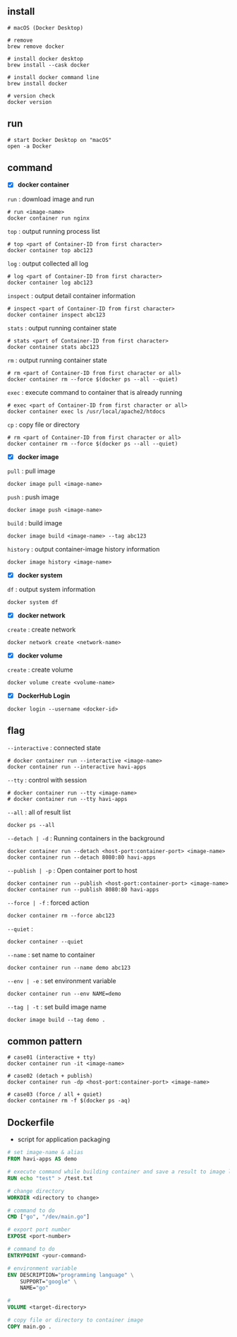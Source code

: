 
## install

```console
# macOS (Docker Desktop)

# remove 
brew remove docker

# install docker desktop
brew install --cask docker

# install docker command line
brew install docker

# version check
docker version
```

## run
```console
# start Docker Desktop on "macOS"
open -a Docker
```

## command

- [x] **docker container**

`run` : download image and run
```console
# run <image-name>
docker container run nginx
```

`top` : output running process list
```console
# top <part of Container-ID from first character>
docker container top abc123
```

`log` : output collected all log
```console
# log <part of Container-ID from first character>
docker container log abc123
```

`inspect` : output detail container information
```console
# inspect <part of Container-ID from first character>
docker container inspect abc123
```

`stats` : output running container state
```console
# stats <part of Container-ID from first character>
docker container stats abc123
```

`rm` : output running container state
```console
# rm <part of Container-ID from first character or all>
docker container rm --force $(docker ps --all --quiet)
```
`exec` : execute command to container that is already running
```console
# exec <part of Container-ID from first character or all>
docker container exec ls /usr/local/apache2/htdocs
```

`cp` : copy file or directory
```console
# rm <part of Container-ID from first character or all>
docker container rm --force $(docker ps --all --quiet)
```

- [x] **docker image**

`pull` : pull image
```console
docker image pull <image-name>
```

`push` : push image
```console
docker image push <image-name>
```

`build` : build image
```console
docker image build <image-name> --tag abc123
```

`history` : output container-image history information
```console
docker image history <image-name>
```

- [x] **docker system**

`df` : output system information
```console
docker system df
```

- [x] **docker network**

`create` : create network
```console
docker network create <network-name>
```

- [x] **docker  volume**

`create` : create volume
```console
docker volume create <volume-name>
```

- [x] **DockerHub Login**
```console
docker login --username <docker-id>
```

## flag
`--interactive` : connected state
```console
# docker container run --interactive <image-name>
docker container run --interactive havi-apps
```

`--tty` : control with session
```console
# docker container run --tty <image-name>
# docker container run --tty havi-apps
```

`--all` : all of result list
```console
docker ps --all
```

`--detach | -d` : Running containers in the background
```console
docker container run --detach <host-port:container-port> <image-name>
docker container run --detach 8080:80 havi-apps
```

`--publish | -p` : Open container port to host
```console
docker container run --publish <host-port:container-port> <image-name>
docker container run --publish 8080:80 havi-apps
```

`--force | -f` : forced action
```console
docker container rm --force abc123
```

`--quiet` : 
```console
docker container --quiet
```

`--name` : set name to container
```console
docker container run --name demo abc123
```

`--env | -e` : set environment variable
```console
docker container run --env NAME=demo
```

`--tag | -t` : set build image name
```console
docker image build --tag demo .
```

## common pattern 
```console
# case01 (interactive + tty)
docker container run -it <image-name>

# case02 (detach + publish)
docker container run -dp <host-port:container-port> <image-name>

# case03 (force / all + quiet)
docker container rm -f $(docker ps -aq)
```

## Dockerfile
- script for application packaging

```dockerfile
# set image-name & alias
FROM havi-apps AS demo

# execute command while building container and save a result to image layer
RUN echo "test" > /test.txt

# change directory
WORKDIR <directory to change>

# command to do
CMD ["go", "/dev/main.go"]

# export port number
EXPOSE <port-number>

# command to do
ENTRYPOINT <your-command>

# environment variable
ENV DESCRIPTION="programming language" \
    SUPPORT="google" \
    NAME="go"

# 
VOLUME <target-directory>

# copy file or directory to container image
COPY main.go .
```
